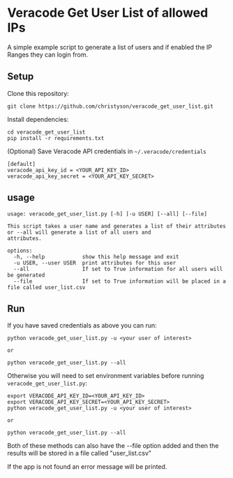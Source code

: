 # Veracode Get User List of allowed IPs

A simple example script to generate a list of users and if enabled the IP Ranges they can login from.

## Setup

Clone this repository:

    git clone https://github.com/christyson/veracode_get_user_list.git

Install dependencies:

    cd veracode_get_user_list
    pip install -r requirements.txt

(Optional) Save Veracode API credentials in `~/.veracode/credentials`

    [default]
    veracode_api_key_id = <YOUR_API_KEY_ID>
    veracode_api_key_secret = <YOUR_API_KEY_SECRET>

## usage

    usage: veracode_get_user_list.py [-h] [-u USER] [--all] [--file]

    This script takes a user name and generates a list of their attributes or --all will generate a list of all users and
    attributes.

    options:
      -h, --help            show this help message and exit
      -u USER, --user USER  print attributes for this user
      --all                 If set to True information for all users will be generated
      --file                If set to True information will be placed in a file called user_list.csv

## Run

If you have saved credentials as above you can run:

    python veracode_get_user_list.py -u <your user of interest>

	or 
	
	python veracode_get_user_list.py --all

Otherwise you will need to set environment variables before running `veracode_get_user_list.py`:

    export VERACODE_API_KEY_ID=<YOUR_API_KEY_ID>
    export VERACODE_API_KEY_SECRET=<YOUR_API_KEY_SECRET>
    python veracode_get_user_list.py -u <your user of interest>
	
	or 
	
	python veracode_get_user_list.py --all
	

Both of these methods can also have the --file option added and then the results will be stored in a file called "user_list.csv"

If the app is not found an error message will be printed.
